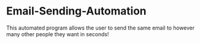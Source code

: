 # Email-Sending-Automation
This automated program allows the user to send the same email to however many other people they want in seconds!

